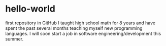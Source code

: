# hello-world
first repository in GitHub
I taught high school math for 8 years and have spent the past several months teaching myself new programming languages.  I will soon start a job in software engineering/development this summer.
